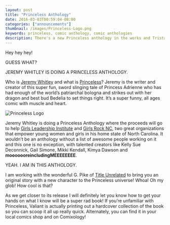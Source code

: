 ```yaml
---
layout: post
title: "Princeless Anthology"
date: 2016-03-03T00:59:04-08:00
categories: ["announcements"]
thumbnail: /images/Princeless-Logo.png
keywords: princeless, comic anthology, comic anthologies
description: There's a new Princeless anthology in the works and Tristan J. Tarwater has been asked to write for it!
---
```

Hey hey hey!

GUESS WHAT?

JEREMY WHITLEY IS DOING A PRINCELESS ANTHOLOGY. 

Who is [Jeremy Whitley](https://about.me/jeremywhitley) and what is [Princeless](http://www.amazon.com/dp/1939352541/?tag=bathelup-20)? Jeremy is the writer and creator of this super fun, sword slinging tale of Princess Adrienne who has had enough of the world’s patriarchal bologna and strikes out with her dragon and best bud Bedelia to set things right. It’s a super funny, all ages comic with muscle and heart. 

![Princeless Logo](/images/Princeless-Logo.png "Princeless Logo")


Jeremy Whitley is doing a Princeless Anthology where the proceeds will go to help [Girls Leadership Institute](http://girlsleadership.org/) and [Girls Rock NC](http://www.girlsrocknc.org/), two great organizations that empower young women and girls in his home state of North Carolina. It wouldn’t be an anthology without a list of awesome people working on it and this one is no exception, with talented creators like Kelly Sue Deconnick, Gail Simone, Mikki Kendall, Kimya Dawson and **mooooooreincludingMEEEEEEEE**.

YEAH. I AM IN THIS ANTHOLOGY. 

I am working with the wonderful G. Pike of [Title Unrelated](http://www.titleunrelated.com/) to bring you an original story with a new character to the Princeless universe! Whoa! Oh my glob! How cool is that?

As we get closer to its release I will definitely let you know how to get your hands on what I know will be a super rad book! If you’re unfamiliar with Princeless, Valiant is actually printing out a hardcover collection of the book so you can scoop it all up really quick. Alternately, you can find it in your local comics shop and on Comixology!
